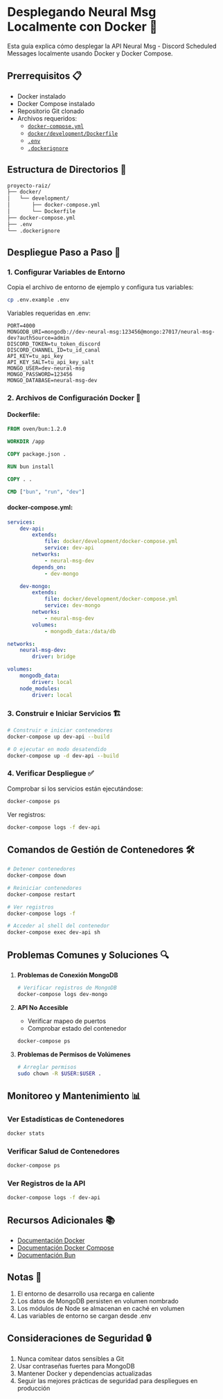 # Desplegando Neural Msg Localmente con Docker 🐳

Esta guía explica cómo desplegar la API Neural Msg - Discord Scheduled Messages localmente usando Docker y Docker Compose.

## Prerrequisitos 📋

- Docker instalado
- Docker Compose instalado
- Repositorio Git clonado
- Archivos requeridos:
    - [`docker-compose.yml`](ocker-compose.yml)
    - [`docker/development/Dockerfile`](docker/development/Dockerfile)
    - [`.env`](.env.example)
    - [`.dockerignore`](.dockerignore)

## Estructura de Directorios 📁

```bash
proyecto-raiz/
├── docker/
│   └── development/
│       ├── docker-compose.yml
│       └── Dockerfile
├── docker-compose.yml
├── .env
└── .dockerignore
```

## Despliegue Paso a Paso 🚀

### 1. Configurar Variables de Entorno

Copia el archivo de entorno de ejemplo y configura tus variables:

```bash
cp .env.example .env
```

Variables requeridas en .env:

```env
PORT=4000
MONGODB_URI=mongodb://dev-neural-msg:123456@mongo:27017/neural-msg-dev?authSource=admin
DISCORD_TOKEN=tu_token_discord
DISCORD_CHANNEL_ID=tu_id_canal
API_KEY=tu_api_key
API_KEY_SALT=tu_api_key_salt
MONGO_USER=dev-neural-msg
MONGO_PASSWORD=123456
MONGO_DATABASE=neural-msg-dev
```

### 2. Archivos de Configuración Docker 🔧

#### Dockerfile:

```dockerfile
FROM oven/bun:1.2.0

WORKDIR /app

COPY package.json .

RUN bun install

COPY . .

CMD ["bun", "run", "dev"]
```

#### docker-compose.yml:

```yaml
services:
    dev-api:
        extends:
            file: docker/development/docker-compose.yml
            service: dev-api
        networks:
            - neural-msg-dev
        depends_on:
            - dev-mongo

    dev-mongo:
        extends:
            file: docker/development/docker-compose.yml
            service: dev-mongo
        networks:
            - neural-msg-dev
        volumes:
            - mongodb_data:/data/db

networks:
    neural-msg-dev:
        driver: bridge

volumes:
    mongodb_data:
        driver: local
    node_modules:
        driver: local
```

### 3. Construir e Iniciar Servicios 🏗️

```bash
# Construir e iniciar contenedores
docker-compose up dev-api --build

# O ejecutar en modo desatendido
docker-compose up -d dev-api --build
```

### 4. Verificar Despliegue ✅

Comprobar si los servicios están ejecutándose:

```bash
docker-compose ps
```

Ver registros:

```bash
docker-compose logs -f dev-api
```

## Comandos de Gestión de Contenedores 🛠️

```bash
# Detener contenedores
docker-compose down

# Reiniciar contenedores
docker-compose restart

# Ver registros
docker-compose logs -f

# Acceder al shell del contenedor
docker-compose exec dev-api sh
```

## Problemas Comunes y Soluciones 🔍

1. **Problemas de Conexión MongoDB**

    ```bash
    # Verificar registros de MongoDB
    docker-compose logs dev-mongo
    ```

2. **API No Accesible**

    - Verificar mapeo de puertos
    - Comprobar estado del contenedor

    ```bash
    docker-compose ps
    ```

3. **Problemas de Permisos de Volúmenes**
    ```bash
    # Arreglar permisos
    sudo chown -R $USER:$USER .
    ```

## Monitoreo y Mantenimiento 📊

### Ver Estadísticas de Contenedores

```bash
docker stats
```

### Verificar Salud de Contenedores

```bash
docker-compose ps
```

### Ver Registros de la API

```bash
docker-compose logs -f dev-api
```

## Recursos Adicionales 📚

- [Documentación Docker](https://docs.docker.com/)
- [Documentación Docker Compose](https://docs.docker.com/compose/)
- [Documentación Bun](https://bun.sh/)

## Notas 📝

1. El entorno de desarrollo usa recarga en caliente
2. Los datos de MongoDB persisten en volumen nombrado
3. Los módulos de Node se almacenan en caché en volumen
4. Las variables de entorno se cargan desde .env

## Consideraciones de Seguridad 🔒

1. Nunca comitear datos sensibles a Git
2. Usar contraseñas fuertes para MongoDB
3. Mantener Docker y dependencias actualizadas
4. Seguir las mejores prácticas de seguridad para despliegues en producción
